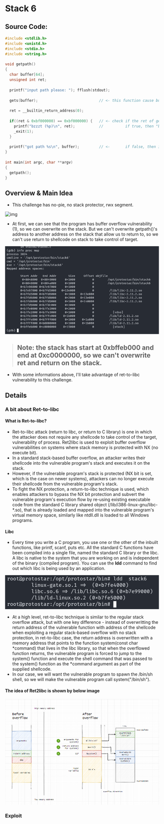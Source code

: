 # Stack 6

## Source Code:

```C
#include <stdlib.h>
#include <unistd.h>
#include <stdio.h>
#include <string.h>

void getpath()
{
  char buffer[64];
  unsigned int ret;

  printf("input path please: "); fflush(stdout);

  gets(buffer);                            // <- this function cause buffer overflow    (1)

  ret = __builtin_return_address(0);

  if((ret & 0xbf000000) == 0xbf000000) {   // <- check if the ret of getpath() is on the stack     (2)
    printf("bzzzt (%p)\n", ret);           //          if true, then "bzzzt" and exit with signal 1    (3)
    _exit(1);
  }

  printf("got path %s\n", buffer);         // <-       if false, then it's simply print got path  (4)
}

int main(int argc, char **argv)
{
  getpath();
}
```

## Overview & Main Idea

- This challenge has no-pie, no stack protector, rwx segment.

![img](/assets/checksec.png)

- At first, we can see that the program has buffer overflow vulnerability (1), so we can overwrite on the stack. But we can't overwrite getpath()'s address to another address on the stack that allow us to return to, so we can't use return to shellcode on stack to take control of target.
 
![img](/protostar/stack6/assets/stack_segment.png)

> ## Note: the stack has start at 0xbffeb000 and end at 0xc0000000, so we can't overwrite ret and return on the stack.

- With some informations above, I'll take advantage of ret-to-libc vulnerability to this challenge. 

## Details

### A bit about Ret-to-libc

#### What is Ret-to-libc?

- Ret-to-libc attack (return to libc, or return to C library) is one in which the attacker does not require any shellcode to take control of the target, vulnerability of process. Ret2libc is used to exploit buffer overflow vulnerabilities on systems where stack memory is protected with NX (no execute bit).
- In a standard stack-based buffer overflow, an attacker writes their shellcode into the vulnerable program's stack and executes it on the stack. 
- However, if the vulnerable program's stack is protected (NX bit is set, which is the case on newer systems), attackers can no longer execute their shellcode from the vulnerable program's stack. 
- To fight the NX protection, a return-to-libc technique is used, which enables attackers to bypass the NX bit protection and subvert the vulnerable program's execution flow by re-using existing executable code from the standard C library shared object (/lib/i386-linux-gnu/libc-*.so), that is already loaded and mapped into the vulnerable program's virtual memory space, similarly like ntdll.dll is loaded to all Windows programs.

#### Libc

- Every time you write a C program, you use one or the other of the inbuilt functions, like printf, scanf, puts etc. All the standard C functions have been compiled into a single file, named the standard C library or the libc. A libc is native to the system that you are working on and is independent of the binary (compiled program). You can use the **ldd** command to find out which libc is being used by an application.

![img](/protostar/stack6/assets/ldd.png)

- At a high level, ret-to-libc technique is similar to the regular stack overflow attack, but with one key difference - instead of overwritting the return address of the vulnerable function with address of the shellcode when exploiting a regular stack-based overflow with no stack protection, in ret-to-libc case, the return address is overwritten with a memory address that points to the function system(const char *command) that lives in the libc library, so that when the overflowed function returns, the vulnerable program is forced to jump to the system() function and execute the shell command that was passed to the system() function as the *command argument as part of the supplied shellcode. 
- In our case, we will want the vulnerable program to spawn the /bin/sh shell, so we will make the vulnerable program call system("/bin/sh").

#### The idea of Ret2libc is shown by below image

![img](/protostar/stack6/assets/illustrate_img.png)

### Exploit

